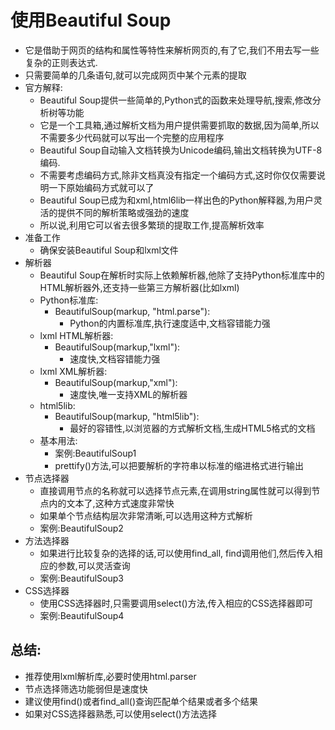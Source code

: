 # 使用Beautiful Soup
- 它是借助于网页的结构和属性等特性来解析网页的,有了它,我们不用去写一些复杂的正则表达式.
- 只需要简单的几条语句,就可以完成网页中某个元素的提取
- 官方解释:
    - Beautiful Soup提供一些简单的,Python式的函数来处理导航,搜索,修改分析树等功能
    - 它是一个工具箱,通过解析文档为用户提供需要抓取的数据,因为简单,所以不需要多少代码就可以写出一个完整的应用程序
    - Beautiful Soup自动输入文档转换为Unicode编码,输出文档转换为UTF-8编码.
    - 不需要考虑编码方式,除非文档真没有指定一个编码方式,这时你仅仅需要说明一下原始编码方式就可以了
    - Beautiful Soup已成为和xml,html6lib一样出色的Python解释器,为用户灵活的提供不同的解析策略或强劲的速度
    - 所以说,利用它可以省去很多繁琐的提取工作,提高解析效率
- 准备工作
    - 确保安装Beautiful Soup和lxml文件
- 解析器
    - Beautiful Soup在解析时实际上依赖解析器,他除了支持Python标准库中的HTML解析器外,还支持一些第三方解析器(比如lxml)
    - Python标准库:    
        - BeautifulSoup(markup, "html.parse"):
            - Python的内置标准库,执行速度适中,文档容错能力强
    - lxml HTML解析器:
        - BeautifulSoup(markup,"lxml"):
            - 速度快,文档容错能力强
    - lxml XML解析器:
        - BeautifulSoup(markup,"xml"):
            - 速度快,唯一支持XML的解析器
    - html5lib:
        - BeautifulSoup(markup, "html5lib"):
            - 最好的容错性,以浏览器的方式解析文档,生成HTML5格式的文档
    - 基本用法:
        - 案例:BeautifulSoup1
        - prettify()方法,可以把要解析的字符串以标准的缩进格式进行输出
- 节点选择器
    - 直接调用节点的名称就可以选择节点元素,在调用string属性就可以得到节点内的文本了,这种方式速度非常快
    - 如果单个节点结构层次非常清晰,可以选用这种方式解析
    - 案例:BeautifulSoup2
- 方法选择器
    - 如果进行比较复杂的选择的话,可以使用find_all, find调用他们,然后传入相应的参数,可以灵活查询
    - 案例:BeautifulSoup3
- CSS选择器
    - 使用CSS选择器时,只需要调用select()方法,传入相应的CSS选择器即可
    - 案例:BeautifulSoup4
## 总结:
- 推荐使用lxml解析库,必要时使用html.parser
- 节点选择筛选功能弱但是速度快
- 建议使用find()或者find_all()查询匹配单个结果或者多个结果
- 如果对CSS选择器熟悉,可以使用select()方法选择
        
    
